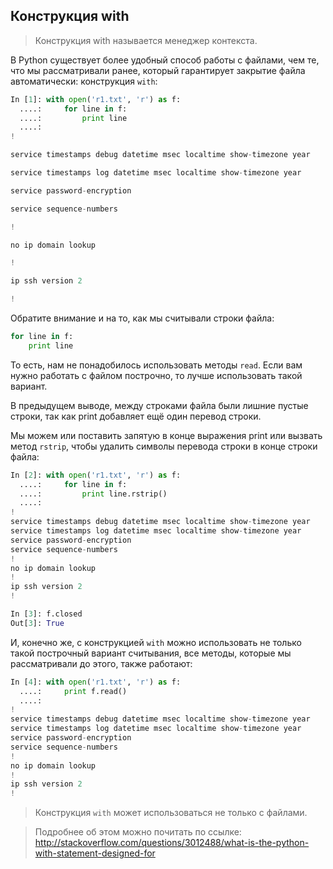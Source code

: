 ## Конструкция with

> Конструкция with называется менеджер контекста.

В Python существует более удобный способ работы с файлами, чем те, что мы рассматривали ранее, который гарантирует закрытие файла автоматически: конструкция ```with```:
```python
In [1]: with open('r1.txt', 'r') as f:
  ....:     for line in f:
  ....:         print line
  ....:
!

service timestamps debug datetime msec localtime show-timezone year

service timestamps log datetime msec localtime show-timezone year

service password-encryption

service sequence-numbers

!

no ip domain lookup

!

ip ssh version 2

!
```

Обратите внимание и на то, как мы считывали строки файла:
```python
for line in f:
    print line
```

То есть, нам не понадобилось использовать методы ```read```.
Если вам нужно работать с файлом построчно, то лучше использовать такой вариант.

В предыдущем выводе, между строками файла были лишние пустые строки, так как print добавляет ещё один перевод строки.

Мы можем или поставить запятую в конце выражения print или вызвать метод ```rstrip```, чтобы удалить символы перевода строки в конце строки файла:
```python
In [2]: with open('r1.txt', 'r') as f:
  ....:     for line in f:
  ....:         print line.rstrip()
  ....:
!
service timestamps debug datetime msec localtime show-timezone year
service timestamps log datetime msec localtime show-timezone year
service password-encryption
service sequence-numbers
!
no ip domain lookup
!
ip ssh version 2
!

In [3]: f.closed
Out[3]: True

```


И, конечно же, с конструкцией ```with``` можно использовать не только такой построчный вариант считывания, все методы, которые мы рассматривали до этого, также работают:
```python
In [4]: with open('r1.txt', 'r') as f:
  ....:     print f.read()
  ....:
!
service timestamps debug datetime msec localtime show-timezone year
service timestamps log datetime msec localtime show-timezone year
service password-encryption
service sequence-numbers
!
no ip domain lookup
!
ip ssh version 2
!
```

> Конструкция ```with``` может использоваться не только с файлами.

> Подробнее об этом можно почитать по ссылке: http://stackoverflow.com/questions/3012488/what-is-the-python-with-statement-designed-for


